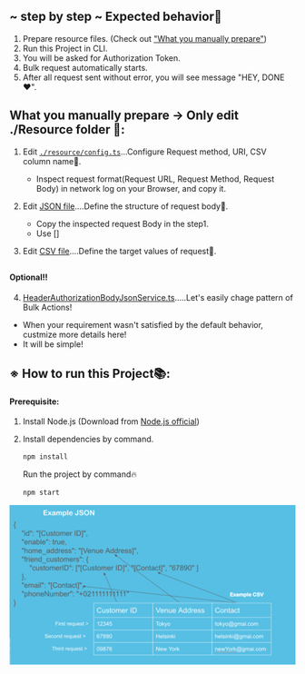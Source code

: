 ## ~ step by step ~ Expected behavior📝
1. Prepare resource files. (Check out ["What you manually prepare"](https://github.com/hibiki-shibata/bulk-action-for-daily-task-automation/blob/main/README.md#what-you-manually-prepare))
2. Run this Project in CLI.
3. You will be asked for Authorization Token.
4. Bulk request automatically starts.
5. After all request sent without error, you will see message "HEY, DONE❤️".



##



## What you manually prepare -> Only edit ./Resource folder 📝:

1. Edit [`./resource/config.ts`](https://github.com/hibiki-shibata/bulk-action-for-daily-task-automation/blob/main/resource/config.ts)...Configure Request method, URI, CSV column name🔧.
   - Inspect request format(Request URL, Request Method, Request Body) in network log on your Browser, and copy it.

2. Edit [JSON file](https://github.com/hibiki-shibata/bulk-action-for-daily-task-automation/blob/main/resource/request-body.json)....Define the structure of request body📝.
   - Copy the inspected request Body in the step1.
   - Use [<Your CSV column name>]
   
3. Edit [CSV file](https://github.com/hibiki-shibata/bulk-action-for-daily-task-automation/blob/main/resource/target-values.csv)....Define the target values of request📝.

##

#### Optional‼️
4. [HeaderAuthorizationBodyJsonService.ts](https://github.com/hibiki-shibata/bulk-action-for-daily-task-automation/blob/main/src/service/headerAuthorizationBodyJsonService.ts).....Let's easily chage pattern of Bulk Actions!
- When your requirement wasn't satisfied by the default behavior, custmize more details here!
- It will be simple!



##


##  ※ How to run this Project📚:
#### Prerequisite:
1. Install Node.js (Download from [Node.js official](https://nodejs.org/en/download))
2. Install dependencies by command.
    ```bash 
    npm install
    ```
    
    Run the project by command🔥
    ```bash
    npm start
    ```






<p align="center" border="none">
  <img alt="Bulk tool, the relation of CSV, JSON and config" src="./doc/bulkToolDesc.jpg" align="center">
</p>